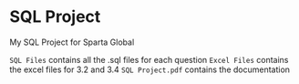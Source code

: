 # SQL Project

My SQL Project for Sparta Global

`SQL Files` contains all the .sql files for each question
`Excel Files` contains the excel files for 3.2 and 3.4
`SQL Project.pdf` contains the documentation
